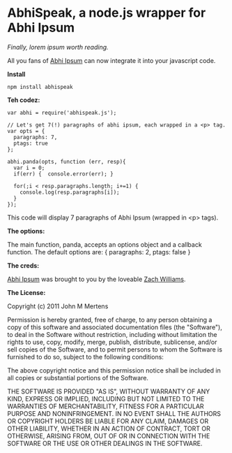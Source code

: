 # AbhiSpeak, a node.js wrapper for Abhi Ipsum
_Finally, lorem ipsum worth reading._

All you fans of [Abhi Ipsum](http://abhi.herokuapp.com/) can now integrate it into your javascript code.

**Install**
    
    npm install abhispeak

**Teh codez:**

    var abhi = require('abhispeak.js');

    // Let's get 7(!) paragraphs of abhi ipsum, each wrapped in a <p> tag.
    var opts = {
      paragraphs: 7,
      ptags: true
    };

    abhi.panda(opts, function (err, resp){
      var i = 0;
      if(err) {  console.error(err); }

      for(;i < resp.paragraphs.length; i+=1) {
        console.log(resp.paragraphs[i]);
      }
    });
    
This code will display 7 paragraphs of Abhi Ipsum (wrapped in &lt;p&gt; tags).

**The options:** 

The main function, panda, accepts an options object and a callback function. The default options are: 
    {
      paragraphs: 2,
      ptags: false
    }

**The creds:**

[Abhi Ipsum](http://abhi.herokuapp.com/) was brought to you by the loveable [Zach Williams](https://github.com/zachwill).

**The License:**

Copyright (c) 2011 John M Mertens

Permission is hereby granted, free of charge, to any person obtaining a copy of this software and associated documentation files (the "Software"), to deal in the Software without restriction, including without limitation the rights to use, copy, modify, merge, publish, distribute, sublicense, and/or sell copies of the Software, and to permit persons to whom the Software is furnished to do so, subject to the following conditions:

The above copyright notice and this permission notice shall be included in all copies or substantial portions of the Software.

THE SOFTWARE IS PROVIDED "AS IS", WITHOUT WARRANTY OF ANY KIND, EXPRESS OR IMPLIED, INCLUDING BUT NOT LIMITED TO THE WARRANTIES OF MERCHANTABILITY, FITNESS FOR A PARTICULAR PURPOSE AND NONINFRINGEMENT. IN NO EVENT SHALL THE AUTHORS OR COPYRIGHT HOLDERS BE LIABLE FOR ANY CLAIM, DAMAGES OR OTHER LIABILITY, WHETHER IN AN ACTION OF CONTRACT, TORT OR OTHERWISE, ARISING FROM, OUT OF OR IN CONNECTION WITH THE SOFTWARE OR THE USE OR OTHER DEALINGS IN THE SOFTWARE.